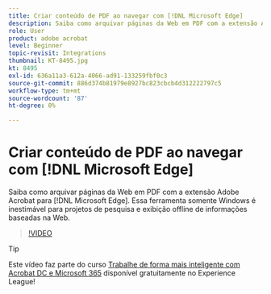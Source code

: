 ```yaml
---
title: Criar conteúdo de PDF ao navegar com [!DNL Microsoft Edge]
description: Saiba como arquivar páginas da Web em PDF com a extensão Adobe Acrobat para [!DNL Microsoft Edge]
role: User
product: adobe acrobat
level: Beginner
topic-revisit: Integrations
thumbnail: KT-8495.jpg
kt: 8495
exl-id: 636a11a3-612a-4066-ad91-133259fbf0c3
source-git-commit: 886d374b81979e8927bc823cbcb4d312222797c5
workflow-type: tm+mt
source-wordcount: '87'
ht-degree: 0%

---
```


# Criar conteúdo de PDF ao navegar com [!DNL Microsoft Edge]

Saiba como arquivar páginas da Web em PDF com a extensão Adobe Acrobat para [!DNL Microsoft Edge]. Essa ferramenta somente Windows é inestimável para projetos de pesquisa e exibição offline de informações baseadas na Web.

>[!VIDEO](https://video.tv.adobe.com/v/337248?hidetitle=true)

>[!TIP]
>
>Este vídeo faz parte do curso [Trabalhe de forma mais inteligente com Acrobat DC e Microsoft 365](https://experienceleague.adobe.com/?recommended=Acrobat-U-1-2021.microsoft365) disponível gratuitamente no Experience League!
